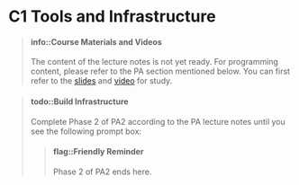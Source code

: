 <!-- # C1 工具和基础设施

> #### info::课件和视频
> 讲义内容未就绪, 编程内容见下文提到的PA部分,
> 大家可以先参考[课件][slide]和[视频][video]进行学习.

[slide]: https://ysyx.oscc.cc/slides/2306/12.html#/
[video]: https://www.bilibili.com/video/BV1RM411Q7Au

> #### todo::搭建基础设施
> 根据PA讲义完成PA2阶段2, 直到你看到如下提示框:
> > #### flag::温馨提示
> > PA2阶段2到此结束. -->
# C1 Tools and Infrastructure

> #### info::Course Materials and Videos
> The content of the lecture notes is not yet ready. For programming content, please refer to the PA section mentioned below.
> You can first refer to the [slides][slide] and [video][video] for study.

[slide]: https://ysyx.oscc.cc/slides/2306/12.html#/
[video]: https://www.bilibili.com/video/BV1RM411Q7Au

> #### todo::Build Infrastructure
> Complete Phase 2 of PA2 according to the PA lecture notes until you see the following prompt box:
> > #### flag::Friendly Reminder
> > Phase 2 of PA2 ends here.